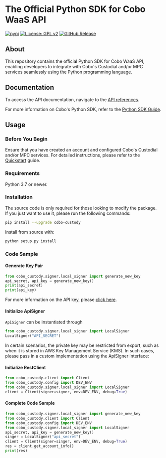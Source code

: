 # The Official Python SDK for Cobo WaaS API

[![pypi](https://img.shields.io/pypi/v/cobo-custody.svg)](https://pypi.python.org/pypi/cobo-custody)
[![License: GPL v2](https://img.shields.io/badge/License-GPL_v2-blue.svg)](https://www.gnu.org/licenses/old-licenses/gpl-2.0.en.html)
[![GitHub Release](https://img.shields.io/github/release/CoboGlobal/cobo-python-api.svg?style=flat)]()

## About
This repository contains the official Python SDK for Cobo WaaS API, enabling developers to integrate with Cobo's Custodial and/or MPC services seamlessly using the Python programming language.

## Documentation
To access the API documentation, navigate to the [API references](https://www.cobo.com/developers/api-references/overview/).

For more information on Cobo's Python SDK, refer to the [Python SDK Guide](https://www.cobo.com/developers/sdks-and-tools/sdks/waas/python).

## Usage

### Before You Begin
Ensure that you have created an account and configured Cobo's Custodial and/or MPC services. 
For detailed instructions, please refer to the [Quickstart](https://www.cobo.com/developers/get-started/overview/quickstart) guide.

### Requirements
Python 3.7 or newer.

### Installation
The source code is only required for those looking to modify the package.   
If you just want to use it, please run the following commands:

```sh
pip install --upgrade cobo-custody
```

Install from source with:

```sh
python setup.py install
```

### Code Sample


#### Generate Key Pair

```python
from cobo_custody.signer.local_signer import generate_new_key
api_secret, api_key = generate_new_key()
print(api_secret)
print(api_key)
```

For more information on the API key, please [click here](https://www.cobo.com/developers/api-references/overview/authentication).


#### Initialize ApiSigner

`ApiSigner` can be instantiated through 

```python
from cobo_custody.signer.local_signer import LocalSigner
LocalSigner("API_SECRET")
```

In certain scenarios, the private key may be restricted from export, such as when it is stored in AWS Key Management Service (KMS). 
In such cases, please pass in a custom implementation using the ApiSigner interface:

#### Initialize RestClient

```python
from cobo_custody.client import Client
from cobo_custody.config import DEV_ENV
from cobo_custody.signer.local_signer import LocalSigner
client = Client(signer=signer, env=DEV_ENV, debug=True)
```

#### Complete Code Sample
```python
from cobo_custody.signer.local_signer import generate_new_key
from cobo_custody.client import Client
from cobo_custody.config import DEV_ENV
from cobo_custody.signer.local_signer import LocalSigner
api_secret, api_key = generate_new_key()
singer = LocalSigner("api_secret")
client = Client(signer=singer, env=DEV_ENV, debug=True)
res = client.get_account_info()
print(res)
```

